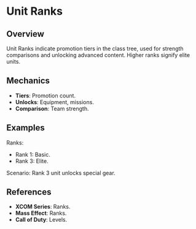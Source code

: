 # Unit Ranks

## Overview
Unit Ranks indicate promotion tiers in the class tree, used for strength comparisons and unlocking advanced content. Higher ranks signify elite units.

## Mechanics
- **Tiers**: Promotion count.
- **Unlocks**: Equipment, missions.
- **Comparison**: Team strength.

## Examples

Ranks:
- Rank 1: Basic.
- Rank 3: Elite.

Scenario: Rank 3 unit unlocks special gear.

## References
- **XCOM Series**: Ranks.
- **Mass Effect**: Ranks.
- **Call of Duty**: Levels.